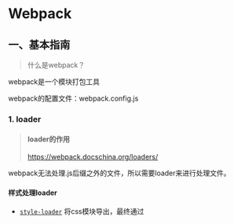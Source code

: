 # Webpack

## 一、基本指南

> 什么是webpack？

webpack是一个模块打包工具

webpack的配置文件：webpack.config.js



### 1. loader

> #### loader的作用
>
> https://webpack.docschina.org/loaders/

webpack无法处理.js后缀之外的文件，所以需要loader来进行处理文件。



#### 样式处理loader

- [`style-loader`](https://webpack.docschina.org/loaders/style-loader) 将css模块导出，最终通过<style> 标签的形式添加到 DOM 中。
- [`css-loader`](https://webpack.docschina.org/loaders/css-loader)  会去解析 @import和url() 引入的CSS 文件，将他们当做import 和 require一样去加载进来进行处理。
- [`less-loader`](https://webpack.docschina.org/loaders/less-loader) 加载和转译 LESS 文件
- [`sass-loader`](https://webpack.docschina.org/loaders/sass-loader) 加载和转译 SASS/SCSS 文件
- [`postcss-loader`](https://webpack.docschina.org/loaders/postcss-loader) 使用 [PostCSS](http://postcss.org/) 加载和转译 CSS/SSS 文件
- [`stylus-loader`](https://github.com/shama/stylus-loader) 加载和转译 Stylus 文件



> ##### 基础配置

首先，假如项目里用到了最简单的css，需要配置成如下：

```js
{
  test: /\.(css)$/i,
  use: [
  	'style-loader',
    {
      loader: 'css-loader',
      options: {
      	modules: true,
    	}
  }]
}
```



> ##### 小疑问：为什么需要这么多loader连起来用？

webpack一般建议`style-loader`和`css-loader`结合使用。我的理解是：`css-loader`可以对`.css后缀`的文件进行解析处理，然后交给`style-loader`编译成对应的style样式文件。

之前看到过一种配置方案：

```js
module.exports = {
  module: {
    rules: [
      {
        test: /\.link\.css$/i,
        use: [
          { loader: 'style-loader', options: { injectType: 'linkTag' } },
          { loader: 'file-loader' },
        ],
      },
    ],
  },
};
```

这种配置方案，css文件被当做file来进行处理，他不会被解析，而是直接通过style-loader生成了style标签，动态插入到了dom里；



> ##### css-loader#importLoaders

```js
module.exports = {
  module: {
    rules: [
      {
        test: /\.css$/i,
        use: [
          'style-loader',
          {
            loader: 'css-loader',
            options: {
              importLoaders: 2,
              // 0 => no loaders (default);
              // 1 => postcss-loader;
              // 2 => postcss-loader, sass-loader
            },
          },
          'postcss-loader',
          'sass-loader',
        ],
      },
    ],
  },
};
```

importLoaders这个属性其实挺关键，这里备注一下：他的作用主要是针对样式文件里@import的样式的处理；

当我们在css里面@import了其他样式后，默认是不会被其他loader处理的。指定了这个配置后，就会去走其他loader。



> ##### 样式模块化

模块化的概念其实就是：各个页面组件里的样式作用域只会在当前模块里起作用，而不会影响到全局样式。这样写样式时就可以放心定义类名。

模块化配置首先要在webpack.config.js里配置好`modules: true`

```js
{
  test: /\.(css)$/i,
  use: [
  	'style-loader',
    {
      loader: 'css-loader',
      options: {
      modules: true,
    }
  ]
}
```

其次，引入样式时，需要将样式import为一个对象，然后去使用这个的属性。

```js
// import './index.css';
import style from './index.css';

const img1 = appendImg(imgPath1);
img1.classList.add(style.avatar);
```

可以理解为，如果是模块化，webpack会将样式处理为一个js对象，然后在页面是使用样式就是使用对象的某一个属性。



> ##### 预处理框架

**什么是CSS预处理技术？**

CSS预处理技术，是指用一种新语言用来为CSS 增加可编程的的特性，无需考虑浏览器的兼容性问题。你可以在 CSS 中使用变量、简单的程序逻辑、函数等等在编程语言中的一些基本技巧，可以让你的 CSS 更见简洁，适应性更强。

**Stylus & Less & Sass**

[Sass、LESS 和 Stylus区别总结](https://juejin.im/post/5c9b17cbf265da60c95b7c3a#heading-4)

Stylus：提供一个高效、动态、和使用表达方式来生成CSS，以供浏览器使用。默认使用 .styl 的作为文件扩展名，支持多样性的CSS语法。

Less：一种动态样式语言，默认使用.less，

Sass：一种动态样式语言，默认使用.sass作为扩展名，也支持.scss类型。

sass基于严格的语法，是严格要求缩进，而且是不能有`{}`、`;`等符号的。

scss就和css的写法类似，没有那么严格的要求。



**CSS 后处理 PostCss** 

PostCSS 是目前流行的一个对 CSS 进行处理的工具（平台）。

它负责把 CSS 代码解析成抽象语法树结构（Abstract Syntax Tree，AST），再交由插件来进行处理。插件基于 CSS 代码的 AST 所能进行的操作是多种多样的，比如可以支持变量和混入（mixin），增加浏览器相关的声明前缀，或是把使用将来的 CSS 规范的样式规则转译（transpile）成当前的 CSS 规范支持的格式。

从这个角度来说，PostCSS 的强大之处在于其不断发展的插件体系。目前 PostCSS 已经有 200 多个功能各异的插件。开发人员也可以根据项目的需要，开发出自己的 PostCSS 插件。



> postcss-loader

postcss-loader专门用来进行postcss配置的处理；

它可以通过postcss.config.js或者postcss-loader的options来配置PostCss。附上[文档地址](https://github.com/postcss/postcss-loader)



> ##### create-react-app里用到的样式

```js
{
      test: /\.scss$/,
      use: [
        {// 开发环境使用'style-loader',
          // 生产环境使用MiniCssExtractPlugin.loader
          loader: MiniCssExtractPlugin.loader,
          options: {},
        },
        {
          loader: 'css-loader',
          options: {
            importLoaders: 3,
            modules: true
          }
        },
        {
          // Options for PostCSS as we reference these options twice
          // Adds vendor prefixing based on your specified browser support in
          // package.json
          loader: require.resolve('postcss-loader'),
          options: {
            // Necessary for external CSS imports to work
            // https://github.com/facebook/create-react-app/issues/2677
            ident: 'postcss',
            plugins: () => [
              require('postcss-flexbugs-fixes'),
              require('postcss-preset-env')({
                autoprefixer: {
                  flexbox: 'no-2009',
                },
                stage: 3,
              }),
              // Adds PostCSS Normalize as the reset css with default options,
              // so that it honors browserslist config in package.json
              // which in turn let's users customize the target behavior as per their needs.
              postcssNormalize(),
            ],
            sourceMap: false
          },
        },
        {
          loader: require.resolve('resolve-url-loader'),
          options: {
            sourceMap: true,
          },
        },
        {
          loader: require.resolve('sass-loader'),
          options: {
            sourceMap: true,
          },
        },
      ],
      sideEffects: true,
    }]
  },
  plugins: [
    new CleanWebpackPlugin(),
    new MiniCssExtractPlugin({
      // Options similar to the same options in webpackOptions.output
      // both options are optional
      filename: 'static/css/[name].[contenthash:8].css',
      chunkFilename: 'static/css/[name].[contenthash:8].chunk.css',
    }),
  ],
}
```





#### 文件处理loader

> #### file-loader vs url-loader

url-loader可以把图片打包到js文件里去，以base64的格式来存放。

file-loader是把图片独立打包出来，形成静态资源。当然file-loader还可以处理字体otf、svg等后缀的静态资源。

```js
module: {
        rules: [{
            test: /\.(png|jpe?g)$/i,
            use: [{
                loader: 'url-loader',
                options: {
                    // 10kb;
                    limit: 10240,
                    name: '[name].[ext]?[contenthash]',
                }
            }]
        }, /*{
            test: /\.(png|jpe?g)$/i,
            use: [{
                loader: 'file-loader',
                options: {
                    name: '[name].[ext]?[contenthash]',
                    publicPath: '/some/path/',
                    outputPath: '/some/path/',
                    postTransformPublicPath: (p) => `__webpack_public_path__ + ${p}`,
                }
            }]
        }*/]
    }
```

url-loader有一个==limit==的options可以配置。当图片超过了limit的大小，就不会将图片转化为base64, 默认会使用file-loader进行处理。但是这里有一个容易进入的误区：我之前以为需要配置再配置一个file-loader，让url-loader去执行file-loader的配置。实际上不需要再单独配置一个file-loader，url-loader自带了file-loader各个配置。



####如何编写一个loader？

编写loader其实很简单，只需要要返回一个function，接收source参数即可。

webpack会去在执行这个function时，会将代码通过source参数传递进来，同事将this变量内置很多参数和方法，开发者只需要通过this对象来对source进行处理。

```js
module.exports = function(source) {
	// todo 处理source
}
```

编写好loader后怎么使用？

在webpack里面指明需要使用的loader路径。

```diff
module: {
    rules: [
      {
        test: /\.js$/,
        exclude: /node_modules/,
        use: 'babel-loader',
-     }
+     },
+     {
+        test: /\.js$/,
+        exclude: /node_modules/,
+        use: path.resolve(__dirname, 'src/loader/my-loader.js'),
+     }
    ],
  },
```



### 2. plugins

#### plugins的作用

plugins可以帮助webpack，在打包的不同生命周期中，做不同的处理；

比如在打包之前，做清空处理，使用`CleanWebpackPlugin`。

#### 常用插件

>CommonsChunkPlugin

有些类库如utils, bootstrap之类的可能被==多个页面==共享，最好是可以合并成一个js，而非每个js单独去引用。这样能够节省一些空间。

这种场景就需要用到CommonsChunkPlugin，我们指定好生成文件的名字，以及想抽取哪些入口js文件的公共代码，webpack就会自动帮我们合并好。

```js
new webpack.optimize.CommonsChunkPlugin({
    name: "common",
  	filename: "js/common.js",
  	chunks: ['index', 'detail]  // 可以指定需要哪些库
 })
```



> CopyWebpackPlugin

它可以将代码里面的资源原封不动copy到dist指定的目录里。 

一般用来copy一些static的静态资源，比如我们项目里面的`tradingview`插件。



> HtmlWebpackPlugin + AddAssetHtmlPlugin + [InterpolateHtmlPlugin](https://github.com/zanettin/react-dev-utils)

这几个插件配合使用：

HtmlWebpackPlugin自动生成html文件

AddAssetHtmlPlugin可以向html里面增加js引用

interpolateHtmlPlugin可以在index.html里面使用变量。 

```

  <link rel="manifest" href="%PUBLIC_URL%/manifest.json">
  <link rel="shortcut icon" href="%PUBLIC_URL%/favicon.ico">
```

实际例子

```json
{
    "webpack": "^3.6.0",
    "add-asset-html-webpack-plugin": "2.1.3",
    "html-webpack-plugin": "^2.30.1",
    "interpolate-html-plugin": "2.0.0"
}
```

在webpack是3版本的时候，依赖如上。

在配置文件里配置：

```js
const PUBLIC_URL = process.env.PUBLIC_URL  
module.exports = {
  plugins: [
  	new HtmlWebpackPlugin({
      filename: 'index.html',
      template: 'index.html',
      inject: true,
    }),
    new AddAssetHtmlPlugin({
      filepath: path.resolve(__dirname, '../static/image-config.js'),
      includeSourcemap: false,
      publicPath: config.dev.assetsPublicPath
    }),
    new InterpolateHtmlPlugin({
      publicUrl: PUBLIC_URL,
    })
  }]
}
```

在页面里使用：htmlplugin自带支持lodash的plugin

```html
window.__login= {
	user: JSON.parse(sessionStorage.getItem('user'))
}
window.__config = {
  publicUrl: '%publicUrl%', // 变量
  thirdType: 'firstbi',
  title: 'firstbi',
  loginMode: '3', // 1: "Company", 2: "Cust", 3: "External
}
```



> DefinePlugin

DefinePlugin可以配置一个全局的变量。在webpack打包的时候，帮助开发者进行一个字符串的替换。这样在业务代码里面，就可以忽略开发环境和生产环境的打包规则限制，避免出错。比如：在开发构建中，而不在发布构建中执行日志记录。

**基本用法**

```javascript
new webpack.DefinePlugin({
  PRODUCTION: JSON.stringify(true),
  VERSION: JSON.stringify('5fa3b9'),
  BROWSER_SUPPORTS_HTML5: true,
  TWO: '1+1',
  'typeof window': JSON.stringify('object'),
  'process.env.NODE_ENV': JSON.stringify(process.env.NODE_ENV)
});
```

```js
if (!PRODUCTION) {
  console.log('Debug info');
}

if (PRODUCTION) {
  console.log('Production log');
}
```



#### 怎么写plugins？

> https://www.webpackjs.com/contribute/writing-a-plugin/



> plugin基本架构

1. 编写一个函数，在函数原型上提供`apply方法`。
2. `apply方法`接收一个`compiler`对象，通过compiler的钩子函数来实现各种功能。
3. 通过`compiler`的钩子函数来实现各种功能。

```js
function MyWebpackPlugin() {
}
MyWebpackPlugin.prototype.apply = function(compiler) {
  compiler.hooks.done.tap('done', function(stats) {
    console.log('Hello World!');
    console.log('stats');
  });
}
module.exports = MyWebpackPlugin;
```

3. 在webpack.config.js中使用该插件：

```js
const MyWebpackPlugin = require('./MyWebpackPlugin.js');

module.export = {
  ...
	plugins:[
		new MyWebpackPlugin(options),
		...
	]
}
```



##### compiler 和 cmpiler 钩子

- `compiler` 对象代表了完整的 webpack 环境配置。这个对象在启动 webpack 时被一次性建立，并配置好所有可操作的设置，包括 options，loader 和 plugin。当webpack调用插件时，会把这个compiler 对象传给plugin的apply方法。

compiler里面有很多钩子函数，表示有很多时刻。比如`emit`会在生成资源到 output 目录之前触发，而且是一个异步的钩子；

> 钩子的调用方式：

```js
compiler.hooks.someHook.tap(...)
```

不同的钩子类型调用的方式也不一样，也可以在某些钩子上访问 `tapAsync` 和 `tapPromise`。

> 3种tap的理解

```js

  compiler.hooks.emit.tap('emit', compilation => {
    console.log("资源要被打包了.");
  })

  compiler.hooks.run.tapAsync('run', (compilation, callback) => {
    console.log('以异步方式触及 run 钩子。');
    callback(); // 需要callback
  });

  compiler.hooks.run.tapPromise('MyWebpackPlugin', (compilation) => {
    return new Promise(resolve => setTimeout(resolve, 1000)).then(() => {
      console.log('以具有延迟的异步方式触及 run 钩子。');
    });
  });

  compiler.hooks.run.tapPromise('MyWebpackPlugin', async (compilation) => {
    await new Promise(resolve => setTimeout(resolve,1000));
    console.log('以具有延迟的异步方式触及 run 钩子。');
  });
```



##### compilation 和 compilation hooks

- `compilation` 对象代表了一次资源版本构建。
- webpack基于模块的，模块经历loaded，sealed，optimized， chunked，hashed，restored。每次文件变化时，webpack重新创建一个compilation对象。
- 一个 compilation 对象表现了当前的模块资源、编译生成资源、变化的文件、以及被跟踪依赖的状态信息。





##### plugins调试

> chrome来调试

从 Node v6.3.0+ 开始，开发人员可以使用内置的 `--inspect` 标记，来通过 DevTools 调试 Node.js 应用程序。

先打开chrome的expirement模式  chrome://flags/#enable-devtools-experiments.

2.开启模式后，在setting里开启nodejs的调试，似乎高级版本的chrome不需要上面这2步。

3.最后在package.json里面配置命令如下：

```json
"debug": "node --inspect --inspect-brk ./node_modules/webpack/bin/webpack.js"
```







### devtool的配置

> 参考博客 https://juejin.im/post/58293502a0bb9f005767ba2f



![image-20191230202323229](https://ipic-coda.oss-cn-beijing.aliyuncs.com/2020-01-08-230716.png)



> #### 最佳实践

开发环境：cheap-module-eval-source-map

线上环境：cheap-module-source-map 



> #### 几个mode配置的比较

**source-map**

```js
// import style from './index.css';

const img1 = Object(_appendImg__WEBPACK_IMPORTED_MODULE_2__["default"])(_images_avatar_jpeg__WEBPACK_IMPORTED_MODULE_0__["default"]);
// img1.classList.add(style.avatar);
const img2 = Object(_appendImg__WEBPACK_IMPORTED_MODULE_2__["default"])(_images_test_png__WEBPACK_IMPORTED_MODULE_1__["default"]);

consele.log(img2);


/***/ })

/******/ });
//# sourceMappingURL=main.js.map
```

打包代码的同时生成一个sourcemap文件，并在打包文件的末尾添加`//# souceURL`，注释会告诉JS引擎原始文件位置。

```
{
  "version": 3,
  "sources": [
    "webpack:///webpack/bootstrap",
    "webpack:///./src/index.css",
    "webpack:///./node_modules/style-loader/dist/runtime/injectStylesIntoLinkTag.js",
    "webpack:///./src/appendImg.js",
    "webpack:///./src/images/avatar.jpeg",
    "webpack:///./src/images/test.png",
    "webpack:///./src/index.css?b1aa",
    "webpack:///./src/index.js"
  ],
  "names": [],
  "mappings": ";xxxx",
  "file": "main.js",
  "sourcesContent": [xxxxxxx],
  "sourceRoot": ""
}
```



**hidden-source-map**

```js
// import style from './index.css';
const img1 = Object(_appendImg__WEBPACK_IMPORTED_MODULE_2__["default"])(_images_avatar_jpeg__WEBPACK_IMPORTED_MODULE_0__["default"]);
// img1.classList.add(style.avatar);
const img2 = Object(_appendImg__WEBPACK_IMPORTED_MODULE_2__["default"])(_images_test_png__WEBPACK_IMPORTED_MODULE_1__["default"]);
consele.log(img2);
/***/ })
/******/ });
```

去除了末尾的`//# souceURL`



**inline-source-map**

<img src="https://ipic-coda.oss-cn-beijing.aliyuncs.com/2019-12-30-233220.png" alt="image-20191231073219616" style="zoom:40%;" />



**eval**

```
webpackJsonp([1],[
  function(module,exports,__webpack_require__){
    eval(
      ...
      //# sourceURL=webpack:///./src/js/index.js?'
    )
  },
  function(module,exports,__webpack_require__){
    eval(
      ...
      //# sourceURL=webpack:///./src/static/css/app.less?./~/.npminstall/css-loader/0.23.1/css-loader!./~/.npminstall/postcss-loader/1.1.1/postcss-loader!./~/.npminstall/less-loader/2.2.3/less-loader'
    )
  },
  function(module,exports,__webpack_require__){
    eval(
      ...
      //# sourceURL=webpack:///./src/tmpl/appTemplate.tpl?"
    )
  },
...])
```



**eval-source-map**

```
webpackJsonp([1],[
  function(module,exports,__webpack_require__){
    eval(
      ...
      //# sourceMappingURL=data:application/json;charset=utf-8;base64,...
    )
  },
  function(module,exports,__webpack_require__){
    eval(
      ...
      //# sourceMappingURL=data:application/json;charset=utf-8;base64,...
    )
  },  
  function(module,exports,__webpack_require__){
    eval(
      ...
      //# sourceMappingURL=data:application/json;charset=utf-8;base64,...
    )
  },
  ...
]);
```

eval-source-map和eval的区别在于，source-map将注释里面的内容换成了dataurl.



**cheap-source-map**

**cheap-module-source-map**

网上说module会带上loader的源码，但是我比较过两个的结果，并没有什么不同。可能是我代码本身没什么需要loader转化的。 后期再比较这个。



**总结**

source-map：打包错误提示信息最全；

inline-source-map：是将源码合并到打包文件中去，以DataUrl的形式写到打包文件里；

cheap-source-map 的意思是生成一个没有列信息的sourceMap文件，只会告诉哪一行出错，而不会告诉是哪一列出错。而且不包含loader的sourcemap

module：的意思是，会打包那些被loader加载的模块源码，不加module只会处理业务逻辑代码；

eval：打包后模块会通过eval的方式来执行，速度最快；



#### //todo SourceMap原理

### devServer配置
> #### contentBase

告诉服务器，从哪里去读取静态文件。它和`publicPath`的区别是,`publicPath`用于确定从哪里提供bundler。默认情况下，使用当前工作目录作为提供内容的目录。

可以修改为其他目录：
```js
// 推荐使用绝对路径
contentBase: path.join(__dirname, "public")
```

也可以从多个目录提供内容：
```js
contentBase: [path.join(__dirname, "public"), path.join(__dirname, "assets")]
```

禁用 contentBase：
```js
contentBase: false
```



#### devServer一些常用配置项

#### devServer.proxy代理配置

```
devServer: {
    proxy: {
      '/api': 'http://localhost:3000'
    }
  }
```

`/api/users`会被代理到`http://localhost:3000/api/users`

> ##### 如果想要重写路径

```
devServer: {
  proxy: {
    '/api': {
    target: 'http://localhost:3000',
  	pathRewrite: {'^/api' : ''}
  	}
	}
}
```

`/api/users`会被代理到`http://localhost:3000/users`

> 如果不是所有都代理，可以传一个function

- 返回null或者undefined会继续通过代理
- 返回false会直接404
- 返回一个路径，会当做`express server`来直接返回.



> ##### 踩坑：405错误

![image-20191227140841502](https://ipic-coda.oss-cn-beijing.aliyuncs.com/2020-01-08-230717.png)



proxy配置的优先级默认是从上往下的，只要上面的proxy匹配上了请求规则，就不会继续向下找了。即使下面的匹配更完全。

<img src="https://ipic-coda.oss-cn-beijing.aliyuncs.com/2019-12-27-230628.png" alt="image-20191228070627938" style="zoom:30%;" />

图1出现的问题就是因为我们把配置写成了123的顺序。导致/ajax/api的请求全部代理到了www。改成321的顺序即可。



#### 热重载live reload和热更新HMR

> 1.概念介绍

**热重载**是当代码更新时，webpack自动编译并且刷新页面，这样不用开发者自己手动刷新页面。但是也带来一个问题：页面的状态会丢失。

**热更新**可以动态更新代码，浏览器不会进行刷新页面，而是运行时对模块进行热替换，保证了应用状态不会丢失。

> 2.原理
>
> https://juejin.im/post/5e3a28e6e51d4526f76ea753?utm_source=gold_browser_extension
>
> https://zhuanlan.zhihu.com/p/30669007
>
> 最简版本的hmr
>
> https://github.com/Jocs/webpack-HMR-demo/blob/master/webpack.config.js

**更新流程**：

1. 应用程序要求HMR runtime检查更新

2. HMR runtime异步下载更新

3. HMR runtime应用更新

4. HMR 同步应用更新


**内部原理**:

webpack监听着文件的变化。当我们修改文件时，webpack-dev-server通过webpack-dev-middleware拿到了webpack各个生命周期的打包文件，并且生成socketjs的长连接来推送到webpack-dev-server/client(浏览器客户端)。客户端拿到这些更新文件，通过webpack/hot/dev-server来判断是进行何种模式的更新。

HMR runtime是整个HMR的中区，它接收到更新的消息后，它接收到上一步传递给他的新模块的 hash 值，它通过 JsonpMainTemplate.runtime 向 server 端发送 Ajax 请求，服务端返回一个 json，该 json 包含了所有要更新的chunk模块的 hash 值，获取到更新列表后，该模块再次通过 jsonp 请求，获取到最新的模块代码，并且将这些模块进行更新。这就是图中 7、8、9 步骤。

<img src="https://ipic-coda.oss-cn-beijing.aliyuncs.com/2020-02-07-104221.jpg" alt="preview" style="zoom:50%;" />





> 开启HMR的配置

1. 通过webpack配置文件开启hmr设置

在devServer里配置hot:true，来让Webpack-dev-server支持hot模式。

```diff
devServer: {
	contentBase: './dist',
+	hot: true,
},
plugins: [
	new CleanWebpackPlugin(),
	new HtmlWebpackPlugin({
		template: './src/index.html'
	}),
	// 这个是关键
+	new webpack.HotModuleReplacementPlugin(),
]
```

需要注意的是，并不是配置了hmr前端就能看到效果了，还需要实现对应的[api接口](https://webpack.docschina.org/api/hot-module-replacement)。

好在有很多plugin和loader都帮助我们解决了这些问题，比如vue-loader.



2. 还有一种开启方式，这种方式不需要依赖webpack-dev-server, 而是通过自己写server设置。

```js
// 1.首先要在output里定义好webpack-hot-middleware/client
entry: [
  'webpack-hot-middleware/client?path=/__webpack_hmr&timeout=20000',
  // 这是主入口
  './src/index.js',
],
// 2.并且保留HotModuleReplacementPlugin
plugins: [
	new webpack.HotModuleReplacementPlugin(),
]

// 3.新建一个server.js
// 通过nodejs的方式，实现一个devServer
const express = require('express');
const webpack = require('webpack');
const webpackHotMiddleware = require('webpack-hot-middleware');
const webpackDevMiddleware = require('webpack-dev-middleware');
const config = require('./webpack.config');
const app = express();

const compiler = webpack(config);

app.use(webpackDevMiddleware(compiler, {
	publicPath: config.output.publicPath,
}));
const options = {
	log: console.log,
	path: '/__webpack_hmr',
	heartbeat: 10 * 1000,
};
// 通过hotMiddleware
app.use(webpackHotMiddleware(compiler, options));

app.listen(3000, () => {
	console.log('Example app listening on port 3000!\n');
})
```

以上两种方式就可以开启一个基础的hmr了。



> 接受 updated module。

index.js

```diff
  import _ from 'lodash';
  import printMe from './print.js';

  function component() {
    var element = document.createElement('div');
    var btn = document.createElement('button');

    element.innerHTML = _.join(['Hello', 'webpack'], ' ');

    btn.innerHTML = 'Click me and check the console!';
    btn.onclick = printMe;

    element.appendChild(btn);

    return element;
  }

  document.body.appendChild(component());
+
+ if (module.hot) {
+   module.hot.accept('./print.js', function() {
+     console.log('Accepting the updated printMe module!');
+     printMe();
+   })
+ }
```



#### HMR 加载样式 

借助于 `style-loader`，使用模块热替换来加载 CSS 实际上极其简单。此 loader 在幕后使用了 `module.hot.accept`，在 CSS 依赖模块更新之后，会将其 patch(修补) 到 `<style>` 标签中。






### babel配置

`@babel/preset-env`是用来将代码转化为es5的语法



> `@babel/polyfill`和`@babel/transform-runtime`的区别

Babel里用到了一些公共的帮助函数`_extend`.默认情况下，它会被加到每一个需要他的函数里。这会导致大量的重复代码；

如果直接引入`@babel/polyfill`,会导致一些内置的变量比如： `Promise`, `Set` and `Map`会污染到全局变量。 如果最终打包的应用是在浏览器里运行的，那么是可以接受的。但是如果打包出来的是lib库给别人使用的，那么会造成问题。

而`@babel/transform-runtime`里的transformer不同，首先它引用了`@babel/runtime`模块，避免打包生产重复代码，其次他和core-js无缝结合，所以不需要而外引入polyfill，也就不会造成全局变量污染；



**总结**

如果是写业务码，最终要在浏览器里运行的。那么在webpack里配置`preset-env`，同事在代码里引入@babel/polyfill就行了；

但是如果是写的lib库，最后打包成第三方类库的代码，要使用@babel/plugin-transform-runtime进行转化。corejs的选项一般选2；

| `corejs` option | Install command                             |
| --------------- | ------------------------------------------- |
| `false`         | `npm install --save @babel/runtime`         |
| `2`             | `npm install --save @babel/runtime-corejs2` |
| `3`             | `npm install --save @babel/runtime-corejs3` |





### treeshaking

> 配置作用

treeshaking的主要作用是将那些在代码里并没有使用到的方法不要打包进来；用官方的生动形象的例子来解释：

不用的代码就如同秋天棕色、死亡的叶子，需要摇树才能让树叶掉落下来；

> 配置步骤

- 首先，treeshaking只支持esmodule的import模式。

- 第一步，如果mode是development模式，在webpack里增加optimization的配置；

```js
mode: 'development',
devtool: 'cheap-module-eval-source-map',
optimization: {
	usedExports: true
}
```

- 第二步，在package.json里配置`sideEffects`。  `sideEffects`里配置的内容代表的意思是，不需要进行treeshaking处理；

  一般比如css文件、第三方依赖文件是不需要处理的

  

### externals

> 配置作用

防止打包的时候将import的组件打包到bundle里，而是在运行时(`runtime`)再去外部获取这些扩展依赖；

> 配置实例

```js
externals: {
  'jquery': 'jQuery',
},
```

上述配置意思是代码里面用到的jquery依赖不打包到bundle里；

比较一下配置前后的打包大小：

<img src="https://ipic-coda.oss-cn-beijing.aliyuncs.com/2020-01-12-003641.png" alt="image-20200112083641020" style="zoom:30%; float: left" />

<img src="https://ipic-coda.oss-cn-beijing.aliyuncs.com/2020-01-12-003903.png" alt="image-20200112083902471" style="zoom:30%;float:left"  />



> 配置语法

**string** 可以配置成一个字符串的形式

```js
externals: {
  './a': 'a',
   jquery: 'jQuery'
}
```

解读一下属性：

第一行：'./a'代表应该排除`import a from './a'`，然后需要提供一个全局的`a`变量；

第二行：表示应该排除`import $ from 'jquery'`中的 `jquery`模块。为了替换这个模块，`jquery`的值将被用来检索一个全局的`jQuery`变量。

换句话说，当设置为一个字符串时，它将被视为**全局的**，我们需要在全局变量中，找到这个字符串，才能使程序正确运行。

**Object** 也可以配置成对象的形式

> 外部依赖的形式

- **root**：可以通过一个全局变量访问 library（例如，通过 script 标签）

- **commonjs**：意思是可以通过commonjs的访问来访问我这个 library，但是必须是要用我的名字来使用。

  举个例子：

  ```json
  externals: {
  	lodash: {
  		commonjs: 'lodash'
  	}
  }
  ```

  这里可以用CommonJS 模块访问我的library，但是你必须是`const lodash = require('lodash')`这种写法。

- **commonjs2**：和上面的类似，但导出的是 `module.exports.default`

- **amd**：类似于 `commonjs`，但使用 AMD 模块系统

结合着[output](#output)属性来配置。



### output

> 配置作用

output用来告知 webpack 如何去输出、以及在哪里输出你的「bundle、asset 和其他你所打包或使用 webpack 载入的任何内容。

#### `output.publicPath`

这个配置的主要作用是，修改webpack打包文件的输出目录。

默认是'';

如果配置了路径，那么所有的资源都会以这个路径为basePath进行访问。

比如，配置了’assets‘, 那么url资源路径就是/assets/url。

==不知道你在干嘛就别配置这个东西，不然资源会404的==



简单规则如下：[`output.path`](https://webpack.docschina.org/configuration/output/#output-path) 中的 URL 以 HTML 页面为基准。

**webpack.config.js**

```javascript
module.exports = {
  //...
  output: {
    path: path.resolve(__dirname, 'public/assets'),
    publicPath: 'https://cdn.example.com/assets/'
  }
};
```

对于这个配置：

**webpack.config.js**

```javascript
module.exports = {
  //...
  output: {
    publicPath: '/assets/',
    chunkFilename: '[id].chunk.js'
  }
};
```

对于一个 chunk 请求，看起来像这样 `/assets/4.chunk.js`。

对于一个输出 HTML 的 loader 可能会像这样输出：

```html
<link href="/assets/spinner.gif" />
```

或者在加载 CSS 的一个图片时：

```css
background-image: url(/assets/spinner.gif);
```

webpack-dev-server 也会默认从 `publicPath` 为基准，使用它来决定在哪个目录下启用服务，来访问 webpack 输出的文件。



### Resolve



### 代码分离/代码分割

> 概念介绍

代码分割: 将代码分离到不同的bundle里，然后按需进行加载。

代码分离可以用于获取更小的 bundle，以及控制资源加载优先级，如果使用合理，会极大影响加载时间。



> 常用方法

三种常用的代码分离方法：

- 入口起点：使用 [`entry`](https://www.webpackjs.com/configuration/entry-context) 配置手动地分离代码。
- 防止重复：使用 [`CommonsChunkPlugin`](https://www.webpackjs.com/plugins/commons-chunk-plugin) 去重和分离 chunk。
- 动态导入：通过模块的内联函数调用来分离代码。



> `SplitChunkPlugin` VS `CommonsChunkPlugin`

从webpack4开始，自带了`SplitChunkPlugin`插件将代码进行，替代了`CommonsChunkPlugin`。

CommonsChunkPlugin能够将全部的懒加载模块引入的共用模块统一抽取出来，形成一个新的common块，这样就避免了懒加载模块间的代码重复了，

但是**CommonsChunkPlugin的痛，在于只能统一抽取模块到父模块，造成父模块过大，不易于优化**

SplitChunksPlugin它能够抽出懒加载模块之间的公共模块，并且不会抽到父级，而是会与首次用到的懒加载模块并行加载，这样我们就可以放心的使用懒加载模块了。



> `SplitChunkPlugin`配置

webpack自带了一个optimization的配置项，里面可以手动配置符合自己项目情况的优化项。 

同步分割就主要依赖于`webpack.optimization.splitChunks`这一配置项。

```js

	optimization: {
		splitChunks: {
			chunks: 'all', // 默认是async，意思是只分割异步代码
			// 代码分割的下限
			minSize: 300000000, // 300kb
			maxSize: 0,
			minChunks: 1, // 最小被依赖一次才进行分割
			maxAsyncRequests: 5,
			maxInitialRequests: 3,
			automaticNameDelimiter: '~', // 自动名称连接符
			name: true,
			cacheGroups: {
				vendors: {
					test: /[\\/]node_modules[\\/]/,
					priority: -10,
					name: 'vendors'
				},
				default: {
					minChunks: 2, 
					priority: -20,
					reuseExistingChunk: true,
				}
			}
		},
	}

```

在上面的配置项中，如果满足代码分割的要求，那么webpack会自动进入到cacheGroups这个配置项，找到对应的规则进行代码分割。

比如`default.minChunks:2`这个配置，如果被依赖的次数小于2，那么webpack是不会把代码打包的。



>  **异步代码**（dynamic-import）

代码会自动分割

只需要写代码时使用：

```js
// dynamic imports

import('./a');
import('./b');
```

打包出来的代码会分割为独立的模块；



### shimming 垫片

> 作用

因为webpack打包是基于模块的，模块与模块之间不会产生互相的影响。所以不同的包之间即使依赖相同的依赖包，也不能公用。

这就导致一个问题：一些老的依赖lib里面，没有用到es6的import语法，比如很早以前的`jquery-ui`这种库，它的使用是需要全局依赖`jquery`插件的。那这种就没法在webpack里使用。

所以webpack提供了一个插件: `webpack.ProvidePlugin`，可以进行自动引入模块。



> webpack.ProvidePlugin使用介绍

```diff
  const path = require('path');
+ const webpack = require('webpack');

  module.exports = {
    entry: './src/index.js',
    output: {
      filename: 'bundle.js',
      path: path.resolve(__dirname, 'dist')
-   }
+   },
+   plugins: [
+     new webpack.ProvidePlugin({
+       _: 'lodash'
+     })
+   ]
  };
```

上面配置的意思是：如果你遇到了至少一处用到 `_` 变量的模块实例，那请你将 `lodash` package 引入进来，并将其提供给需要用到它的模块。

有了这个配置，在代码里就不需要引入`lodash`这个模块就能使用`lodash`的方法了。

```js
// 页面代码，不需要import _ from 'lodash';
function component() {
	var element = document.createElement('div');
	element.innerHTML = _.join(['Hello', 'webpack'], ' ');

	return element;
}

document.body.appendChild(component());
```



> 更细粒度的shimming

有时候，我们在代码里使用到了this变量，期望this指向的是window。但是webpack打包的代码里面，this默认指向了当前模块。为了能将this改成window，webpack提供`imports-loader`进行处理。

```diff
module.exports = {
	module: {
		rules: [
			{
				test: /\.js$/,
				exclude: /node_modules/,
				use: [{
					loader: "babel-loader",
					options: {
						presets: ['@babel/preset-env'],
						plugins: [
							[
								"@babel/plugin-transform-runtime",
								{
									corejs: 2,
								}
							]
						]
					}
+				}, {
+				  loader: 'imports-loader?this=>window'
+				}]
			},
		]
	},
}

```



> 全局暴露变量

同样，假如我们写的代码里有用暴露一个全局变量，希望别人去使用这个变量。可以用`exports-loader`将全局变量导出。

```js
// global.js
var file = 'blah.txt';
var helpers = {
	test: function() { console.log('test something'); },
	parse: function() { console.log('parse something'); }
};
```



```js
// index.js
import { file, parse} from './global';

function component() {
	var element = document.createElement('div');
	element.innerHTML = _.join(['Hello', 'webpack', file], ' ');
	return element;
}
parse();
document.body.appendChild(component());
```



```diff
	module: {
		rules: [
	
+			// {
+			// 	test: require.resolve('./src/shimming/index.js'),
+			// 	loader: 'imports-loader?this=>window'
+			// },
+			{
+				test: require.resolve('./src/shimming/global.js'),
+				use: 'exports-loader?file,parse=helpers.parse'
+			}
+		]
	},

}
```



### 打包library

> 参考文档

https://webpack.docschina.org/guides/author-libraries



> 关键参数

#### library属性

`library` 的值的作用，取决于 [libraryTarget](#libraryTarget属性) 选项的值；

> Example：配置多个entry入口

```js
var path = require("path");
module.exports = {
	// mode: "development || "production",
	entry: {
		alpha: "./alpha",
		beta: "./beta"
	},
	output: {
		path: path.join(__dirname, "dist"),
		filename: "MyLibrary.[name].js",
		library: ["MyLibrary", "[name]"],
		libraryTarget: "umd"
	}
};
```



#### libraryTarget属性

> 配置作用

`libraryTarget`用来配置暴露library变量的方式。

> 文档

https://webpack.docschina.org/configuration/output/#output-librarytarget

> 使用实例

举个例子，我写了一个number.js库，我需要支持nodejs、umd、浏览器引用的使用方式。那么可以通过libraryTarget这个属性来配置。

看一下libraryTarget支持哪些配置？

- var(默认值)：作为一个全局变量，通过 `script` 标签来访问（`libraryTarget:'var'`）。
- this：通过 `this` 对象访问变量。this.library（`libraryTarget:'this'`）。
- window：在浏览器中通过 `window` 对象访问（`libraryTarget:'window'`）。
- global: 可以再nodejs里面通过`global`对象来访问；
- umd：在 AMD 或 CommonJS `require` 之后可访问（`libraryTarget:'umd'`）。



#### 引入第三方库

如果在我们编写的library里使用到了其他的第三方库，我们打包的时候不希望把这些第三方库打包进来；

这样就可以用到[externals](#externals)配置



> 总结

一般会把libraryTarget指明为`umd`，支持用import、require等方法来使用。但是不支持通过script标签来使用；

然后把library指明通过script标签引入时，全局暴露的library名称。

如果要用第三方依赖，



### 打包typescript

#### 什么是[typescript](./TypeScript)？

> webpack配置依赖

```bash
yarn add --dev typescript ts-loader
```



>  配置项

```js
const path = require('path');
const HtmlWebpackPlugin = require('html-webpack-plugin');
const {CleanWebpackPlugin} = require('clean-webpack-plugin');

module.exports = {
	mode: 'production',
	entry: './src/typescript/index.ts',
	devtool: 'inline-source-map',
	output: {
		filename: 'bundle.js',
		path: path.resolve(__dirname, 'dist')
	},
	module: {
		rules: [
			{
				test: /\.tsx?$/,
				use: 'ts-loader',
				exclude: /node_modules/
			}
		]
	},
	resolve: {
		extensions: [ '.tsx', '.ts', '.js' ]
	},

	plugins: [
		new CleanWebpackPlugin(),
		new HtmlWebpackPlugin({
			template: './src/index.html'
		}),
	]

};
```

ts配置项

```json
{
    "compilerOptions": {
      "outDir": "./dist/",
+     "sourceMap": true,
      "noImplicitAny": true,
      "module": "commonjs",
      "target": "es5",
      "jsx": "react",
      "allowJs": true
    }
  }
```



ts代码

```tsx
import * as _ from "lodash";

class Greet {
    msg: string;

    constructor(msg: string) {
        this.msg = msg;
    }

    greeting() {
        console.log(this.msg);
    }

    join(array: Array<any>, separator: string) {
        return _.join(array, separator);
    }

}

const greet = new Greet("hello ts");

greet.greeting();

console.log(greet.join(['a', 'b'], ' '));
```



### 结合eslint配置

> 配置依赖

首先安装eslint和eslint-loader

```bash
yarn add --dev eslint-loader eslint
```

> 配置详情

eslint的需要有一个单独的.eslintrc.js配置文件

这里第一步先创建好.eslintrc.js配置文件，配置上eslint的规范。 可以使用`npx eslint --init`;

然后去配置继承airbnb的规范.

打开[airbnb](https://www.npmjs.com/package/eslint-config-airbnb-base)插件地址，这里分base版本以及其他框架如react版本等等。

根据需求安装好依赖后，在.eslintrc.js里配置extend关系。

依赖配置

```bash
npm i eslint-config-airbnb-base --save-dev
npx install-peerdeps --dev eslint-config-airbnb-base
```

.eslintrc.js配置

参考eslint的[配置文档]()

一般都会去参考[airbnb](https://www.npmjs.com/package/eslint-config-airbnb-base)的规范。

```diff
module.exports = {
	'env': {
		'browser': true,
		'es6': true
	},
+	'extends': ['airbnb-base'],
	'globals': {
	},
+  'parser': 'babel-eslint',
	'parserOptions': {
		'ecmaVersion': 2018,
		'sourceType': 'module'
	},
	'rules': {
		'indent': [
			'error',
			'tab'
		],
		'linebreak-style': [
			'error',
			'unix'
		],
		'quotes': [
			'error',
			'single'
		],
		'semi': [
			'error',
			'always'
		]
	}
};
```

webpack.config.js

```diff
module.exports = {
  // ...
  devServer: {
+    overlay: true,
  },
  module: {
    rules: [
+      {
+        test: /\.js$/,
+        exclude: /node_modules/,
+        loader: "eslint-loader",
+			 }
    ]
  }
  // ...
};
```

配置好之后，webpack会在打包的时候自动进行es-lint的规则校验。



> 总结

eslint的配置其实很简单，只需要安装好eslint，eslint-loader，配置好对应的规则即可。

但是在正常项目开发过程中，如果在webpack里配置eslint，那么会降低打包速度（每次重新编译都要走一次eslint规则校验）

所以一般不会用webpack进行配置，而是会在git hook上进行配置，在代码提交时对代码规范进行判断。

// todo 配置git hook



### DDLPlugin

`DLLPlugin` 和 `DLLReferencePlugin` 用某种方法实现了拆分 bundles，同时还大大提升了构建的速度。

> #### DllPlugin

ddlplugin会生成一个`manifest.json` 的文件，这个文件是用来给 [`DLLReferencePlugin`](#dllreferenceplugin) 映射到相关的依赖上去的。

```js
const webpack = require("webpack");
const path = require("path");

const vendors = [
  "react",
  "react-dom",
  "moment"
  // ...其它库
];
webpack({
  entry: {
    vendor: require.resolve(path.join(__dirname, "./vendor.js"))
  },
  output: {
    path: path.join(__dirname, "../dll"),
    filename: "[name].js"
  },
  plugins: [
    new webpack.DllPlugin({
      path: path.join(__dirname, "dll", "[name]-manifest.json"),
      name: "[name]",
      context: __dirname
    })
  ]
});
```

上面的config文件时用来生成dll.js文件和json文件的。



> #### DllReferencePlugin

```diff
module.exports = {
	plugins: [
+   new AddAssetHtmlPlugin({
+      filepath: path.resolve(__dirname, '../dll/vendors.dll.js'),
+    }),
+ 	new webpack.DllReferencePlugin({
+      manifest: path.resolve(__dirname, '../dll/vendors-manifest.json'),
+    }),
	]
}
```

dllReferencePlugin会根据上面生成的mainfest.json文件，知道已经有哪些依赖项在里面，这样webpack就不会将这些依赖打包到bundle里，从而减少包的体积。






### ManifestPlugin




## 二、实用案例





### 配置优化

#### 打包分析 

如果我们以分离代码作为开始，那么就应该以检查模块的输出结果作为结束，对其进行分析是很有用处的。[官方提供分析工具](https://github.com/webpack/analyse) 是一个好的初始选择。下面是一些可选择的社区支持(community-supported)工具：

- [webpack-chart](https://alexkuz.github.io/webpack-chart/)：webpack stats 可交互饼图。

- [webpack-visualizer](https://chrisbateman.github.io/webpack-visualizer/)：可视化并分析你的 bundle，检查哪些模块占用空间，哪些可能是重复使用的。

- [webpack-bundle-analyzer](https://github.com/webpack-contrib/webpack-bundle-analyzer)：一个 plugin 和 CLI 工具，它将 bundle 内容展示为便捷的、交互式、可缩放的树状图形式。(推荐)

- [webpack bundle optimize helper](https://webpack.jakoblind.no/optimize)：此工具会分析你的 bundle，并为你提供可操作的改进措施建议，以减少 bundle 体积大小。

  

 ![image-20200207121247825](https://ipic-coda.oss-cn-beijing.aliyuncs.com/2020-02-07-041248.png)



#### 打包优化点

- 尽量使用最新的node、npm、yarn

- loader里面合理应用include和exclude

- 尽量减少使用plugin，推荐使用官方的plugin

- 控制打包的大小

  - 使用[ddl](#DDLPlugin)来抽离出不经常变化的代码。

  - 通过[treeshaking](#treeshaking)来去除没被使用的代码

  - 通过splitChunks来动态引入代码，打包拆分为小的代码，加快打包速度。

    

- 开启多进程打包： thread-loader, parallel-webpack, happypack
- 合理使用[sourcemap](#devtool)
- 结合[打包分析](#打包分析 )工具



### 打包GsComps



### 项目支持HMR

```diff
'use strict'
const utils = require('./utils')
const webpack = require('webpack')
const config = require('../config')
const merge = require('webpack-merge')
const path = require('path')
const baseWebpackConfig = require('./webpack.base.conf')
const CopyWebpackPlugin = require('copy-webpack-plugin')
const HtmlWebpackPlugin = require('html-webpack-plugin')
const FriendlyErrorsPlugin = require('friendly-errors-webpack-plugin')
const apiMocker = require('webpack-api-mocker')
const portfinder = require('portfinder')

const HOST = process.env.HOST
const PORT = process.env.PORT && Number(process.env.PORT)

const devWebpackConfig = merge(baseWebpackConfig, {
  module: {
    rules: utils.styleLoaders({ sourceMap: config.dev.cssSourceMap, usePostCSS: true })
  },
  // cheap-module-eval-source-map is faster for development
  devtool: config.dev.devtool,

  // these devServer options should be customized in /config/index.js.bak
  devServer: {
    before(app) {
      apiMocker(app, path.resolve('./mock/index.js'), {
        changeHost: true,
      })
    },
    clientLogLevel: 'warning',
    historyApiFallback: {
      rewrites: [
        { from: /.*/, to: path.posix.join(config.dev.assetsPublicPath, 'index.html') },
      ],
    },
+    hot: true,
    disableHostCheck: true,
    contentBase: false, // since we use CopyWebpackPlugin.
    compress: true,
    host: HOST || config.dev.host,
    port: PORT || config.dev.port,
    open: config.dev.autoOpenBrowser,
    overlay: config.dev.errorOverlay
      ? { warnings: false, errors: true }
      : false,
    publicPath: config.dev.assetsPublicPath,
    proxy: config.dev.proxyTable,
    quiet: true, // necessary for FriendlyErrorsPlugin
    watchOptions: {
      poll: config.dev.poll,
    }
  },
  plugins: [
    new webpack.DefinePlugin({
      'process.env': require('../config/dev.env')
    }),
+    new webpack.HotModuleReplacementPlugin(),
    new webpack.NamedModulesPlugin(), // HMR shows correct file names in console on update.
    new webpack.NoEmitOnErrorsPlugin(),
    // https://github.com/ampedandwired/html-webpack-plugin
    new HtmlWebpackPlugin({
      filename: 'index.html',
      template: 'index.html',
      inject: true
    }),
    // copy custom static assets
    new CopyWebpackPlugin([
      {
        from: path.resolve(__dirname, '../static'),
        to: config.dev.assetsSubDirectory,
        ignore: ['.*']
      }
    ])
  ]
})

module.exports = new Promise((resolve, reject) => {
  portfinder.basePort = process.env.PORT || config.dev.port
  portfinder.getPort((err, port) => {
    if (err) {
      reject(err)
    } else {
      // publish the new Port, necessary for e2e tests
      process.env.PORT = port
      // add port to devServer config
      devWebpackConfig.devServer.port = port

      // Add FriendlyErrorsPlugin
      devWebpackConfig.plugins.push(new FriendlyErrorsPlugin({
        compilationSuccessInfo: {
          messages: [`Your application is running here: http://${devWebpackConfig.devServer.host}:${port}`],
        },
        onErrors: config.dev.notifyOnErrors
        ? utils.createNotifierCallback()
        : undefined
      }))

      resolve(devWebpackConfig)
    }
  })
})

```



### WebpackHtmlPlugin打包多页面













### 懒加载 lazyLoading + preloading + prefetching

> 思想

在做前端代码优化时，把核心放到如何增加code coverage上来思考。

要通过异步加载或者懒加载去减少页面首页的加载时间

如果担心懒加载影响体验，可以使用preload 或 prefetching来在页面空闲时提前加载代码。

> 实践

```js
/* index.js */
import _ from 'lodash';

function getComponent() {
	const element = document.createElement('div');
	element.innerHTML = _.join(['Hello', 'webpack'], ' ');
	const button = document.createElement('button');
	button.innerHTML = 'Click me and look at the console!';
	button.onclick = function () {
		import(/* webpackPrefetch: true */ /* webpackChunkName: 'print' */'./print').then(module => {
			const print = module.default;
			print();
		})
	}
	element.appendChild(button);
	return element;
}

document.body.appendChild(getComponent());
```

> prefetch效果

![image-20200130100349008](https://ipic-coda.oss-cn-beijing.aliyuncs.com/2020-01-30-020349.png)

> preload效果

![image-20200130105412163](https://ipic-coda.oss-cn-beijing.aliyuncs.com/2020-01-30-025412.png)

```js
button.onclick = function () {
		import(/* webpackPrefetch: false, webpackPreload: true, webpackChunkName: 'print' */'./print').then(module => {
			const print = module.default;
			print();
		})
	}
```

仅仅在引入时配置这个无效，我是手动在index.html里加了`<link rel="preload" as="script" href="/print.js">` . 先看了看效果，原因还没查出来；



> 疑问

**Q:为什么prefetch会在浏览器空闲的时候去下载js，但是实际上这个js没有被使用上去，等到实际业务逻辑用到时又去下载了一次js？**

![image-20200130100815935](https://ipic-coda.oss-cn-beijing.aliyuncs.com/2020-01-30-020816.png)

参考答案：prefetch预取是在浏览器空闲时预先去请求模块，放到缓存里，等到真正要用时，预期的chunk已经在http的缓存中，浏览器就可以话费最小的时间从最近的缓存区获取数据。



**Q:可以不可以对每一个模块都预取？**

参考答案：会浪费了很多带宽。 有选择地将它用于很可能被访问的import()也更有益。 不要浪费带宽。



**Q: prefetch 和 preload有啥区别？**

参考答案：preload的使用场景不多。他的意思是，这些资源在本页面里面必须要有，只是在之后才被用到，浏览器先去给他一起下载下来，省的后面要一次性下载一堆文件。



prefetch的意思是，这些资源在未来某一个页面会被用到。浏览器通常会在空闲状态取得这些资源，在取得资源之后搁在HTTP缓存以便于实现将来的请求。



prefetch会占用额外的带宽，因为prefetch去下载的资源未来可能根本不会去使用。

Preload用于更早地发现资源，并避免发起类似瀑布一样的请求。





### create-react-app

首先用`create-react-app`脚手架创建好工程，然后执行脚本`npm run eject`将webpack等相关的配置显示出来。

当前版本对应如下

```json
"dependencies": {
  "@babel/core": "7.8.4",
  "@svgr/webpack": "4.3.3",
  "@testing-library/jest-dom": "^4.2.4",
  "@testing-library/react": "^9.3.2",
  "@testing-library/user-event": "^7.1.2",
  "@typescript-eslint/eslint-plugin": "^2.10.0",
  "@typescript-eslint/parser": "^2.10.0",
  "babel-eslint": "10.0.3",
  "babel-jest": "^24.9.0",
  "babel-loader": "8.0.6",
  "babel-plugin-named-asset-import": "^0.3.6",
  "babel-preset-react-app": "^9.1.1",
  "camelcase": "^5.3.1",
  "case-sensitive-paths-webpack-plugin": "2.3.0",
  "css-loader": "3.4.2",
  "dotenv": "8.2.0",
  "dotenv-expand": "5.1.0",
  "eslint": "^6.6.0",
  "eslint-config-react-app": "^5.2.0",
  "eslint-loader": "3.0.3",
  "eslint-plugin-flowtype": "4.6.0",
  "eslint-plugin-import": "2.20.0",
  "eslint-plugin-jsx-a11y": "6.2.3",
  "eslint-plugin-react": "7.18.0",
  "eslint-plugin-react-hooks": "^1.6.1",
  "file-loader": "4.3.0",
  "fs-extra": "^8.1.0",
  "html-webpack-plugin": "4.0.0-beta.11",
  "identity-obj-proxy": "3.0.0",
  "jest": "24.9.0",
  "jest-environment-jsdom-fourteen": "1.0.1",
  "jest-resolve": "24.9.0",
  "jest-watch-typeahead": "0.4.2",
  "mini-css-extract-plugin": "0.9.0",
  "optimize-css-assets-webpack-plugin": "5.0.3",
  "pnp-webpack-plugin": "1.6.0",
  "postcss-flexbugs-fixes": "4.1.0",
  "postcss-loader": "3.0.0",
  "postcss-normalize": "8.0.1",
  "postcss-preset-env": "6.7.0",
  "postcss-safe-parser": "4.0.1",
  "react": "^16.12.0",
  "react-app-polyfill": "^1.0.6",
  "react-dev-utils": "^10.2.0",
  "react-dom": "^16.12.0",
  "resolve": "1.15.0",
  "resolve-url-loader": "3.1.1",
  "sass-loader": "8.0.2",
  "semver": "6.3.0",
  "style-loader": "0.23.1",
  "terser-webpack-plugin": "2.3.4",
  "ts-pnp": "1.1.5",
  "url-loader": "2.3.0",
  "webpack": "4.41.5",
  "webpack-dev-server": "3.10.2",
  "webpack-manifest-plugin": "2.2.0",
  "workbox-webpack-plugin": "4.3.1"
}
```

先看一下 scripts/build.js 用来进行生产环境打包脚本

核心的webpack配置存在webpack.config.js

### vue-cli
vue-cli是官方提供的脚手架工具。~2.0版本会自动创建webpack的很多配置项。 ~3.0版本做了很大改动，封装了所有的webpack配置项，开发如果需要更改配置，需在项目里创建一个vue.config.js文件，根据文档进行配置。

#### vue-cli@2.0 loader部分
> css-loader

vue-cli2创建的webpack配置里，自动创建了很多处理样式的loader，这里截取下来学习下。

```js
// vue-loader.config.js的css-loader
{
  css: [
    "vue-style-loader", 
    {
      loader: "css-loader", 
      options: {
        sourceMap: true
      }
    }, 
    {
      loader: "postcss-loader", 
      options: {
        sourceMap: true
      }
    }
  ], 
  less: [
    "vue-style-loader", 
    {
      loader: "css-loader", 
      options: {
        sourceMap: true
      }
    }, 
    {
      loader: "postcss-loader", 
      options: {
        sourceMap: true
      }
    }, 
    {
      loader: "less-loader", 
      options: {
        sourceMap: true
      }
    }
  ], 
  sass: [
    "vue-style-loader", 
    {
      loader: "css-loader", 
      options: {
        sourceMap: true
      }
    }, 
    {
      loader: "postcss-loader", 
      options: {
        sourceMap: true
      }
    }, 
    {
      loader: "sass-loader", 
      options: {
        indentedSyntax: true, 
        sourceMap: true
      }
    }
  ], 
  scss: [
    "vue-style-loader", 
    {
      loader: "css-loader", 
      options: {
        sourceMap: true
      }
    }, 
    {
      loader: "postcss-loader", 
      options: {
        sourceMap: true
      }
    }, 
    {
      loader: "sass-loader", 
      options: {
        sourceMap: true
      }
    }
  ], 
  styl: [
    "vue-style-loader", 
    {
      loader: "css-loader", 
      options: {
        sourceMap: true
      }
    }, 
    {
      loader: "postcss-loader", 
      options: {
        sourceMap: true
      }
    }, 
    {
      loader: "stylus-loader", 
      options: {
        sourceMap: true
      }
    }
  ]
}
```
可以看出来，基本上loader的配置顺序为 `vue-style-loader` -> `css-loader` -> `postcss-loader` -> `各自预处理框架的loader`；

除了.vue里写样式之外，一些单独存放的样式文件的处理loader也配置如下。因为基本重复，这里就不贴所有的配置项了。
```js
//生成结果
[
  ...
  {
    test: /\.sass$/
    use: [
      "vue-style-loader", 
      {
        loader: "css-loader", 
        options: {
          sourceMap: true
        }
      }, 
      {
        loader: "postcss-loader", 
        options: {
          sourceMap: true
        }
      }, 
      {
        loader: "sass-loader", 
        options: {
          indentedSyntax: true, 
          sourceMap: true
        }
      }
    ]
  }
]
```

#### vue-cli@3.0 配置
> 官方文档
> https://cli.vuejs.org/zh/config/#baseurl





## 三、原理分析

### 实现一个简单的webpack

> https://juejin.im/post/5de099886fb9a071562facad#heading-5
>
> 本例自己实现了简单的webpack，对es6的代码进行编译和分析，将依赖文件打包在一起，生成可执行的代码。



关键代码讲解

```js
const generateCode = (entry) => {
	const graph = JSON.stringify(makeDependenciesGraph(entry));
	// 我们来构造exports和require函数，这两个函数在浏览器里面是不存在的
	return `
    (function(graph){
      // require方法第二次传入的是'./message.js', 需要转化为'./src/message.js', 否则无法找到
     function require(module) {
        const exports = {};
        function innerRequire(relativePath) {
          // 将代码里写的相对路径转化为绝对路径后，调用外部真正的require方法
          const absolutePath = graph[module].dependencies[relativePath];
          return require(absolutePath);
        }
        // 写闭包避免变量互相影响, 传入innerRequire作为require，这样内部调用的require方法便是innerRequire
       (function(exports, require, code) {
        eval(code)
       })(exports, innerRequire, graph[module].code)
       return exports;
     }
     require('${entry}')
    })(${graph})
  `;
}
```



生成的code为：

```js
(function(graph){
	// require方法第二次传入的是'./message.js', 需要转化为'./src/message.js', 否则无法找到
	function require(module) {
		const exports = {};
		function innerRequire(relativePath) {
			// 将代码里写的相对路径转化为绝对路径后，调用外部真正的require方法
			const absolutePath = graph[module].dependencies[relativePath];
			return require(absolutePath);
		}
		// 写闭包避免变量互相影响, 传入innerRequire作为require，这样内部调用的require方法便是innerRequire
		(function(exports, require, code) {
			eval(code)
		})(exports, innerRequire, graph[module].code)
		return exports;
	}
	require('./src/index.js')
})({"./src/index.js":{"dependencies":{"./message.js":"./src/message.js"},"code":"\"use strict\";\n\nvar _message = _interopRequireDefault(require(\"./message.js\"));\n\nfunction _interopRequireDefault(obj) { return obj && obj.__esModule ? obj : { \"default\": obj }; }\n\nconsole.log(_message[\"default\"]);"},"./src/message.js":{"dependencies":{},"code":"\"use strict\";\n\nObject.defineProperty(exports, \"__esModule\", {\n  value: true\n});\nexports[\"default\"] = void 0;\nvar message = \"Mock Webpack\";\nvar _default = message;\nexports[\"default\"] = _default;"}})

```

